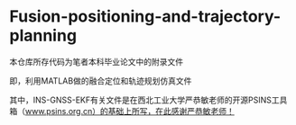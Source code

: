 # Fusion-positioning-and-trajectory-planning
本仓库所存代码为笔者本科毕业论文中的附录文件

即，利用MATLAB做的融合定位和轨迹规划仿真文件

其中，INS-GNSS-EKF有关文件是在西北工业大学严恭敏老师的开源PSINS工具箱（www.psins.org.cn）的基础上所写，在此感谢严恭敏老师！
